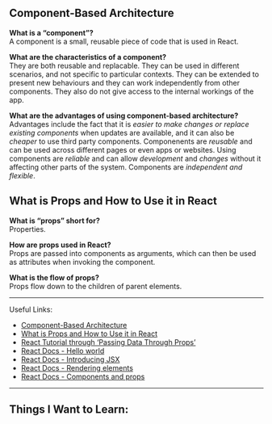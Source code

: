 ## Component-Based Architecture

**What is a “component”?**  
A component is a small, reusable piece of code that is used in React.

**What are the characteristics of a component?**  
They are both reusable and replacable. They can be used in different scenarios, and not specific to particular contexts. They can be extended to present new behaviours and they can work independently from other components. They also do not give access to the internal workings of the app.

**What are the advantages of using component-based architecture?**  
Advantages include the fact that it is *easier to make changes or replace existing components* when updates are available, and it can also be *cheaper* to use third party components. Componenents are *reusable* and can be used across different pages or even apps or websites. Using components are *reliable* and can allow *development* and *changes* without it affecting other parts of the system. Components are *independent and flexible*. 

## What is Props and How to Use it in React

**What is “props” short for?**  
Properties.

**How are props used in React?**  
Props are passed into components as arguments, which can then be used as attributes when invoking the component.

**What is the flow of props?**  
Props flow down to the children of parent elements.

---

Useful Links:
- [Component-Based Architecture](https://www.tutorialspoint.com/software_architecture_design/component_based_architecture.htm)
- [What is Props and How to Use it in React](https://itnext.io/what-is-props-and-how-to-use-it-in-react-da307f500da0)
- [React Tutorial through ‘Passing Data Through Props’](https://react.dev/learn/tutorial-tic-tac-toe)
- [React Docs - Hello world](https://legacy.reactjs.org/docs/hello-world.html)
- [React Docs - Introducing JSX](https://legacy.reactjs.org/docs/introducing-jsx.html)
- [React Docs - Rendering elements](https://legacy.reactjs.org/docs/rendering-elements.html)
- [React Docs - Components and props](https://legacy.reactjs.org/docs/components-and-props.html)

---

## Things I Want to Learn: